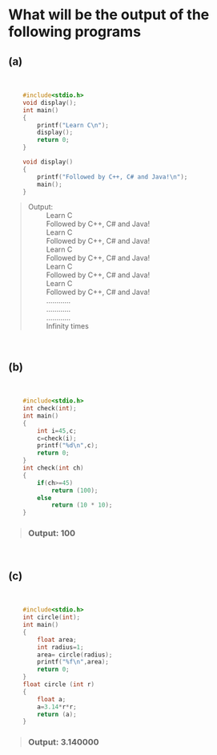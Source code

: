 # What will be the output of the following programs

## (a)

&nbsp;

```c
    #include<stdio.h>
    void display();
    int main()
    {
        printf("Learn C\n");
        display();
        return 0;
    }

    void display()
    {
        printf("Followed by C++, C# and Java!\n");
        main();
    }
```

> Output: \
&emsp; &emsp; Learn C\
&emsp; &emsp; Followed by C++, C# and Java!\
&emsp; &emsp; Learn C\
&emsp; &emsp; Followed by C++, C# and Java!\
&emsp; &emsp; Learn C\
&emsp; &emsp; Followed by C++, C# and Java!\
&emsp; &emsp; Learn C\
&emsp; &emsp; Followed by C++, C# and Java!\
&emsp; &emsp; Learn C\
&emsp; &emsp; Followed by C++, C# and Java!\
&emsp; &emsp; ............ \
&emsp; &emsp; ............ \
&emsp; &emsp; ............ \
&emsp; &emsp; Infinity times

&nbsp;

## (b)

&nbsp;

```c
    #include<stdio.h>
    int check(int);
    int main()
    {
        int i=45,c;
        c=check(i);
        printf("%d\n",c);
        return 0;
    }
    int check(int ch)
    {
        if(ch>=45)
            return (100);
        else
            return (10 * 10);
    }
```

> ### Output: 100

&nbsp;

## (c)

&nbsp;

```c
    #include<stdio.h>
    int circle(int);
    int main()
    {
        float area;
        int radius=1;
        area= circle(radius);
        printf("%f\n",area);
        return 0;
    }
    float circle (int r)
    {
        float a;
        a=3.14*r*r;
        return (a);
    }
```

> ### Output: 3.140000
